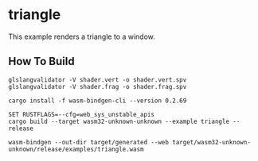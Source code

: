 # triangle

This example renders a triangle to a window.

## How To Build

```
glslangvalidator -V shader.vert -o shader.vert.spv
glslangvalidator -V shader.frag -o shader.frag.spv

cargo install -f wasm-bindgen-cli --version 0.2.69

SET RUSTFLAGS=--cfg=web_sys_unstable_apis 
cargo build --target wasm32-unknown-unknown --example triangle --release

wasm-bindgen --out-dir target/generated --web target/wasm32-unknown-unknown/release/examples/triangle.wasm
```
